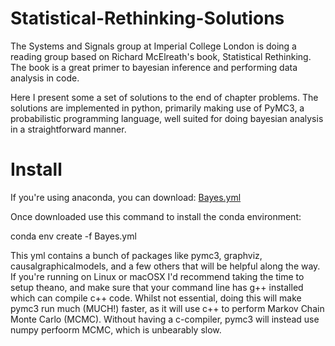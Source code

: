 # Statistical-Rethinking-Solutions
The Systems and Signals group at Imperial College London is doing a reading group based on Richard McElreath's book, Statistical Rethinking. The book is a great primer to bayesian inference and performing data analysis in code.

Here I present some a set of solutions to the end of chapter problems. The solutions are implemented in python, primarily making use of PyMC3, a probabilistic programming language, well suited for doing bayesian analysis in a straightforward manner.

# Install
If you're using anaconda, you can download: <a href="https://github.com/AidanMar/Statistical-Rethinking-Solutions/blob/main/Bayes.yml" download="Bayes.yml">Bayes.yml</a>

Once downloaded use this command to install the conda environment:

conda env create -f Bayes.yml

This yml contains a bunch of packages like pymc3, graphviz, causalgraphicalmodels, and a few others that will be helpful along the way. If you're running on Linux or macOSX I'd recommend taking the time to setup theano, and make sure that your command line has g++ installed which can compile c++ code. Whilst not essential, doing this will make pymc3 run much (MUCH!) faster, as it will use c++ to perform Markov Chain Monte Carlo (MCMC). Without having a c-compiler, pymc3 will instead use numpy perfoorm MCMC, which is unbearably slow.
